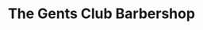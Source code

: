 ---
title: "The Gents Club Barbershop"
url: /burton-on-trent/the-gents-club-barbershop/
shop: hairdresser
---